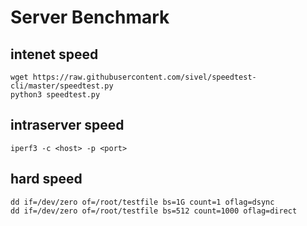 # Server Benchmark
## intenet speed
```
wget https://raw.githubusercontent.com/sivel/speedtest-cli/master/speedtest.py
python3 speedtest.py
```
## intraserver speed
    iperf3 -c <host> -p <port> 
## hard speed
    dd if=/dev/zero of=/root/testfile bs=1G count=1 oflag=dsync
    dd if=/dev/zero of=/root/testfile bs=512 count=1000 oflag=direct
